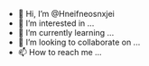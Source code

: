 - 👋 Hi, I’m @Hneifneosnxjei
- 👀 I’m interested in ...
- 🌱 I’m currently learning ...
- 💞️ I’m looking to collaborate on ...
- 📫 How to reach me ...

<!---
Hneifneosnxjei/Hneifneosnxjei is a ✨ special ✨ repository because its `README.md` (this file) appears on your GitHub profile.
You can click the Preview link to take a look at your changes.
--->
